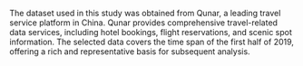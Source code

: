 The dataset used in this study was obtained from Qunar, a leading travel service platform in China. Qunar provides comprehensive travel-related data services, including hotel bookings, flight reservations, and scenic spot information. The selected data covers the time span of the first half of 2019, offering a rich and representative basis for subsequent analysis.
